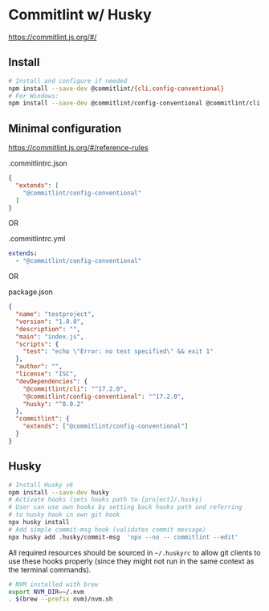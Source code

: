 # Commitlint w/ Husky

https://commitlint.js.org/#/

## Install

```bash
# Install and configure if needed
npm install --save-dev @commitlint/{cli,config-conventional}
# For Windows:
npm install --save-dev @commitlint/config-conventional @commitlint/cli
```

## Minimal configuration

https://commitlint.js.org/#/reference-rules

.commitlintrc.json
```json
{
  "extends": [
    "@commitlint/config-conventional"
  ]
}
```

OR

.commitlintrc.yml
```yaml
extends: 
  - "@commitlint/config-conventional"
```

OR

package.json
```json
{
  "name": "testproject",
  "version": "1.0.0",
  "description": "",
  "main": "index.js",
  "scripts": {
    "test": "echo \"Error: no test specified\" && exit 1"
  },
  "author": "",
  "license": "ISC",
  "devDependencies": {
    "@commitlint/cli": "^17.2.0",
    "@commitlint/config-conventional": "^17.2.0",
    "husky": "^8.0.2"
  },
  "commitlint": {
    "extends": ["@commitlint/config-conventional"]
  }
}

```

## Husky

```bash
# Install Husky v6
npm install --save-dev husky
# Activate hooks (sets hooks path to [project]/.husky)
# User can use own hooks by setting back hooks path and referring 
# to husky hook in own git hook
npx husky install
# Add simple commit-msg hook (validates commit message)
npx husky add .husky/commit-msg  'npx --no -- commitlint --edit'
```

All required resources should be sourced in `~/.huskyrc` 
to allow git clients to use these hooks properly (since
they might not run in the same context as the terminal
commands).

```bash
# NVM installed with brew
export NVM_DIR=~/.nvm
. $(brew --prefix nvm)/nvm.sh
```
